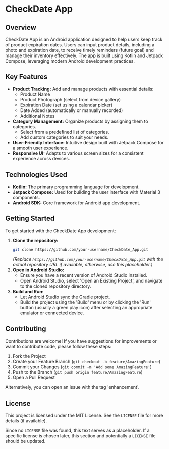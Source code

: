 # CheckDate App

## Overview

CheckDate App is an Android application designed to help users keep track of product expiration dates. Users can input product details, including a photo and expiration date, to receive timely reminders (future goal) and manage their inventory effectively. The app is built using Kotlin and Jetpack Compose, leveraging modern Android development practices.

## Key Features

- **Product Tracking:** Add and manage products with essential details:
    - Product Name
    - Product Photograph (select from device gallery)
    - Expiration Date (set using a calendar picker)
    - Date Added (automatically or manually recorded)
    - Additional Notes
- **Category Management:** Organize products by assigning them to categories.
    - Select from a predefined list of categories.
    - Add custom categories to suit your needs.
- **User-Friendly Interface:** Intuitive design built with Jetpack Compose for a smooth user experience.
- **Responsive UI:** Adapts to various screen sizes for a consistent experience across devices.

## Technologies Used

- **Kotlin:** The primary programming language for development.
- **Jetpack Compose:** Used for building the user interface with Material 3 components.
- **Android SDK:** Core framework for Android app development.

## Getting Started

To get started with the CheckDate App development:

1.  **Clone the repository:**
    ```bash
    git clone https://github.com/your-username/CheckDate_App.git 
    ```
    *(Replace `https://github.com/your-username/CheckDate_App.git` with the actual repository URL if available, otherwise, use this placeholder.)*
2.  **Open in Android Studio:**
    - Ensure you have a recent version of Android Studio installed.
    - Open Android Studio, select 'Open an Existing Project', and navigate to the cloned repository directory.
3.  **Build and Run:**
    - Let Android Studio sync the Gradle project.
    - Build the project using the 'Build' menu or by clicking the 'Run' button (usually a green play icon) after selecting an appropriate emulator or connected device.

## Contributing

Contributions are welcome! If you have suggestions for improvements or want to contribute code, please follow these steps:

1.  Fork the Project
2.  Create your Feature Branch (`git checkout -b feature/AmazingFeature`)
3.  Commit your Changes (`git commit -m 'Add some AmazingFeature'`)
4.  Push to the Branch (`git push origin feature/AmazingFeature`)
5.  Open a Pull Request

Alternatively, you can open an issue with the tag 'enhancement'.

## License

This project is licensed under the MIT License. See the `LICENSE` file for more details (if available).

Since no `LICENSE` file was found, this text serves as a placeholder. If a specific license is chosen later, this section and potentially a `LICENSE` file should be updated.

